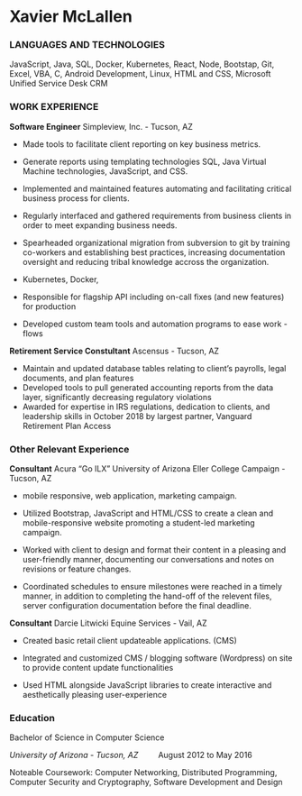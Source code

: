 # Xavier McLallen

### LANGUAGES AND TECHNOLOGIES

JavaScript, Java, SQL, Docker, Kubernetes, React, Node, Bootstap, Git, Excel, VBA, C, Android Development, Linux, HTML and CSS, Microsoft Unified Service Desk CRM


### WORK EXPERIENCE

<span>**Software Engineer**</span>
Simpleview, Inc. - Tucson, AZ

-   Made tools to facilitate client reporting on key business metrics. 
-   Generate reports using templating technologies SQL, Java Virtual Machine technologies, JavaScript, and CSS.
-   Implemented and maintained features automating and facilitating critical business process  for clients.
-   Regularly interfaced and gathered requirements from business clients in order to meet expanding business needs. 

-   Spearheaded organizational migration from subversion to git by training co-workers and establishing best practices, increasing documentation oversight and reducing tribal knowledge accross the organization. 
-   Kubernetes, Docker, 
-   Responsible for flagship API including on-call fixes (and new features) for production
-   Developed custom team tools and automation programs to ease work - flows

<span>**Retirement Service Constultant**</span>
Ascensus - Tucson, AZ

-   Maintain and updated database tables relating to client’s payrolls, legal documents, and plan features
-   Developed tools to pull generated accounting reports from the data layer, significantly decreasing regulatory violations
-   Awarded for expertise in IRS regulations, dedication to clients, and leadership skills in October 2018 by largest partner, Vanguard Retirement Plan Access


### Other Relevant Experience

<span>**Consultant**</span>
Acura “Go ILX” University of Arizona Eller College Campaign - Tucson, AZ

  - mobile responsive, web application, marketing campaign.

-   Utilized Bootstrap, JavaScript and HTML/CSS to create a clean and mobile-responsive website promoting a student-led marketing campaign.

-   Worked with client to design and format their content in a pleasing and user-friendly manner, documenting our conversations and notes on revisions or feature changes.

-   Coordinated schedules to ensure milestones were reached in a timely manner, in addition to completing the hand-off of the relevent files, server configuration documentation before the final deadline.

<span>**Consultant**</span>
Darcie Litwicki Equine Services - Vail, AZ
-   Created basic retail client updateable applications. (CMS)

-   Integrated and customized CMS / blogging software (Wordpress) on site to provide content update functionalities

-   Used HTML alongside JavaScript libraries to create interactive and aesthetically pleasing user-experience


### Education

Bachelor of Science in Computer Science

<span>*University of Arizona - Tucson, AZ*</span> &nbsp;&nbsp;&nbsp;&nbsp;&nbsp;&nbsp;&nbsp; August 2012 to May 2016

Noteable Coursework: Computer Networking, Distributed Programming, Computer Security and Cryptography, Software Development and Design
